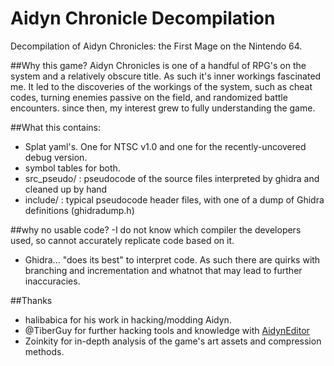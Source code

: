# Aidyn Chronicle Decompilation
 Decompilation of Aidyn Chronicles: the First Mage on the Nintendo 64.

##Why this game?
Aidyn Chronicles is one of a handful of RPG's on the system and a relatively obscure title. As such it's inner workings fascinated me. It led to the discoveries of the workings of the system, such as cheat codes, turning enemies passive on the field, and randomized battle encounters. since then, my interest grew to fully understanding the game.

##What this contains:
- Splat yaml's. One for NTSC v1.0 and one for the recently-uncovered debug version.
- symbol tables for both.
- src_pseudo/ : pseudocode of the source files interpreted by ghidra and cleaned up by hand
- include/ : typical pseudocode header files, with one of a dump of Ghidra definitions (ghidradump.h)


##why no usable code?
-I do not know which compiler the developers used, so cannot accurately replicate code based on it.
- Ghidra... "does its best" to interpret code. As such there are quirks with branching and incrementation and whatnot that may lead to further inaccuracies.

##Thanks
- halibabica for his work in hacking/modding Aidyn.
- @TiberGuy for further hacking tools and knowledge with [AidynEditor](https://github.com/TiberGuy/AidynEditor)
- Zoinkity for in-depth analysis of the game's art assets and compression methods.
